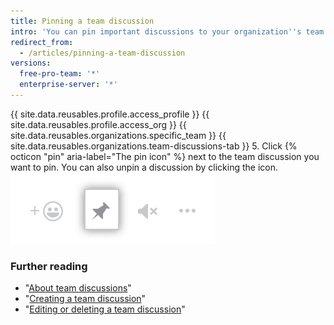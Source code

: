 ```yaml
---
title: Pinning a team discussion
intro: 'You can pin important discussions to your organization''s team pages for easy reference, and unpin discussions that are no longer relevant.'
redirect_from:
  - /articles/pinning-a-team-discussion
versions:
  free-pro-team: '*'
  enterprise-server: '*'
---
```


{{ site.data.reusables.profile.access_profile }}
{{ site.data.reusables.profile.access_org }}
{{ site.data.reusables.organizations.specific_team }}
{{ site.data.reusables.organizations.team-discussions-tab }}
5. Click {% octicon "pin" aria-label="The pin icon" %} next to the team discussion you want to pin. You can also unpin a discussion by clicking the icon.
  ![Pin a discussion](/assets/images/help/projects/pin-discussion-button.png)

### Further reading

  - "[About team discussions](/articles/about-team-discussions)"
  - "[Creating a team discussion](/articles/creating-a-team-discussion)"
  - "[Editing or deleting a team discussion](/articles/editing-or-deleting-a-team-discussion)"
